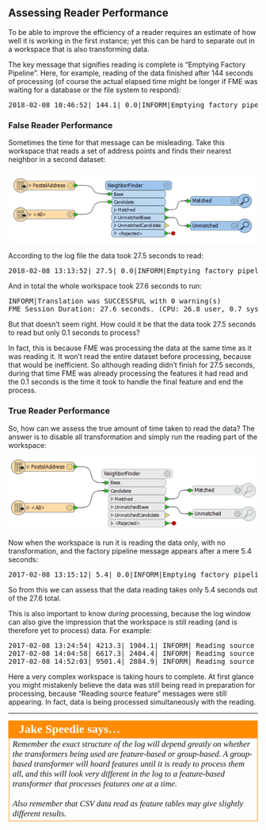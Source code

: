 ## Assessing Reader Performance ##

To be able to improve the efficiency of a reader requires an estimate of how well it is working in the first instance; yet this can be hard to separate out in a workspace that is also transforming data.

The key message that signifies reading is complete is “Emptying Factory Pipeline”. Here, for example, reading of the data finished after 144 seconds of processing (of course the actual elapsed time might be longer if FME was waiting for a database or the file system to respond):

<pre>
2018-02-08 10:46:52| 144.1| 0.0|INFORM|Emptying factory pipeline
</pre>

### False Reader Performance ###

Sometimes the time for that message can be misleading. Take this workspace that reads a set of address points and finds their nearest neighbor in a second dataset:

![](./Images/Img2.012.AssessingReaderPerformanceWorkspace.png)

According to the log file the data took 27.5 seconds to read:

<pre>
2018-02-08 13:13:52| 27.5| 0.0|INFORM|Emptying factory pipeline
</pre>

And in total the whole workspace took 27.6 seconds to run:

<pre>
INFORM|Translation was SUCCESSFUL with 0 warning(s)
FME Session Duration: 27.6 seconds. (CPU: 26.8 user, 0.7 system)
</pre>

But that doesn’t seem right. How could it be that the data took 27.5 seconds to read but only 0.1 seconds to process?

In fact, this is because FME was processing the data at the same time as it was reading it. It won’t read the entire dataset before processing, because that would be inefficient. So although reading didn’t finish for 27.5 seconds, during that time FME was already processing the features it had read and the 0.1 seconds is the time it took to handle the final feature and end the process.

### True Reader Performance ###

So, how can we assess the true amount of time taken to read the data? The answer is to disable all transformation and simply run the reading part of the workspace:

![](./Images/Img2.013.AssessingReaderPerformanceDisabledWorkspace.png)

Now when the workspace is run it is reading the data only, with no transformation, and the factory pipeline message appears after a mere 5.4 seconds:

<pre>
2017-02-08 13:15:12| 5.4| 0.0|INFORM|Emptying factory pipeline
</pre>

So from this we can assess that the data reading takes only 5.4 seconds out of the 27.6 total.

This is also important to know *during* processing, because the log window can also give the impression that the workspace is still reading (and is therefore yet to process) data. For example:

<pre>
2017-02-08 13:24:54| 4213.3| 1904.1| INFORM| Reading source feature #5000
2017-02-08 14:04:58| 6617.3| 2404.4| INFORM| Reading source feature #10000
2017-02-08 14:52:03| 9501.4| 2884.9| INFORM| Reading source feature #15000
</pre>

Here a very complex workspace is taking hours to complete. At first glance you might mistakenly believe the data was still being read in preparation for processing, because “Reading source feature” messages were still appearing. In fact, data is being processed simultaneously with the reading.

---

<table style="border-spacing: 0px">
<tr>
<td style="vertical-align:middle;background-color:darkorange;border: 2px solid darkorange">
<i class="fa fa-quote-left fa-lg fa-pull-left fa-fw" style="color:white;padding-right: 12px;vertical-align:text-top"></i>
<span style="color:white;font-size:x-large;font-weight: bold;font-family:serif">Jake Speedie says…</span>
</td>
</tr>

<tr>
<td style="border: 1px solid darkorange">
<span style="font-family:serif; font-style:italic; font-size:larger">
Remember the exact structure of the log will depend greatly on whether the transformers being used are feature-based or group-based. A group-based transformer will hoard features until it is ready to process them all, and this will look very different in the log to a feature-based transformer that processes features one at a time.
<br><br>Also remember that CSV data read as feature tables may give slightly different results.
</span>
</td>
</tr>
</table>

